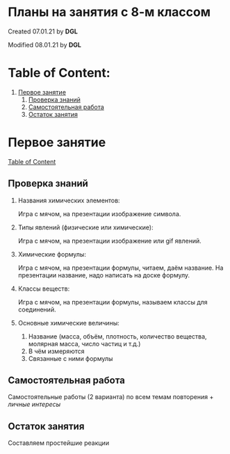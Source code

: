 # Планы на занятия с 8-м классом #

Created 07.01.21 by **DGL**

Modified 08.01.21 by **DGL**


# Table of Content:

<!-- vim-markdown-toc GFM -->

1. [Первое занятие](#Первое-занятие)
	1. [Проверка знаний](#Проверка-знаний)
	1. [Самостоятельная работа](#Самостоятельная-работа)
	1. [Остаток занятия](#Остаток-занятия)

<!-- vim-markdown-toc -->


# Первое занятие #
[Table of Content](#table-of-content)

## Проверка знаний ##

1. Названия химических элементов:

	Игра с мячом, на презентации изображение символа.

2. Типы явлений (физические или химические):

	Игра с мячом, на презентации изображение или gif явлений.

3. Химические формулы:

	Игра с мячом, на презентации формулы, читаем, даём название.
	На презентации название, надо написать на доске формулу.

4. Классы веществ:

	Игра с мячом, на презентации формулы, называем классы для соединений.

5. Основные химические величины:

	1. Название (масса, объём, плотность, количество вещества, молярная масса, число частиц и т.д.)
	2. В чём измеряются
	3. Связанные с ними формулы


## Самостоятельная работа ##

Самостоятельные работы (2 варианта) по всем темам повторения \+ *личные интересы*


## Остаток занятия ##

Составляем простейшие реакции

